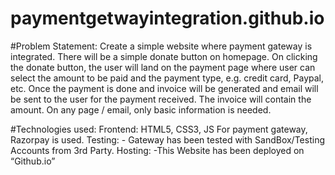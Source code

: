 # paymentgetwayintegration.github.io

#Problem Statement:
Create a simple website where payment gateway is integrated.
There will be a simple donate button on homepage. On clicking the donate button, the user will land on the payment page where user can select the amount to be paid and the payment type, e.g. credit card, Paypal, etc.
Once the payment is done and invoice will be generated and email will be sent to the user for the payment received. The invoice will contain the amount.
On any page / email, only basic information is needed.

#Technologies used:
Frontend: HTML5, CSS3, JS
For payment gateway, Razorpay is used.
Testing: - Gateway has been tested with SandBox/Testing Accounts from 3rd Party.
Hosting: -This Website has been deployed on “Github.io”
